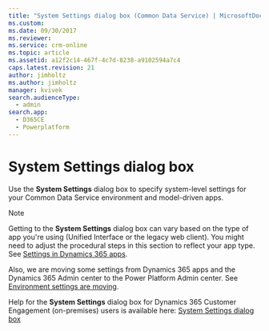 ```yaml
---
title: "System Settings dialog box (Common Data Service) | MicrosoftDocs"
ms.custom: 
ms.date: 09/30/2017
ms.reviewer: 
ms.service: crm-online
ms.topic: article
ms.assetid: a12f2c14-467f-4c7d-8238-a9102594a7c4
caps.latest.revision: 21
author: jimholtz
ms.author: jimholtz
manager: kvivek
search.audienceType: 
  - admin
search.app: 
  - D365CE
  - Powerplatform
---
```

# System Settings dialog box 

Use the **System Settings** dialog box to specify system-level settings for your Common Data Service environment and model-driven apps.

> [!NOTE]
> Getting to the **System Settings** dialog box can vary based on the type of app you're using (Unified Interface or the legacy web client). You might need to adjust the procedural steps in this section to reflect your app type. See [Settings in Dynamics 365 apps](../admin/admin-settings.md#settings-in-dynamics-365-apps).
>
> Also, we are moving some settings from Dynamics 365 apps and the Dynamics 365 Admin center to the Power Platform Admin center. See [Environment settings are moving](../admin/admin-settings.md#environment-settings-are-moving).

Help for the **System Settings** dialog box for Dynamics 365 Customer Engagement (on-premises) users is available here: [System Settings dialog box](/dynamics365/customer-engagement/on-premises/admin/system-settings-dialog-box-general-tab)
